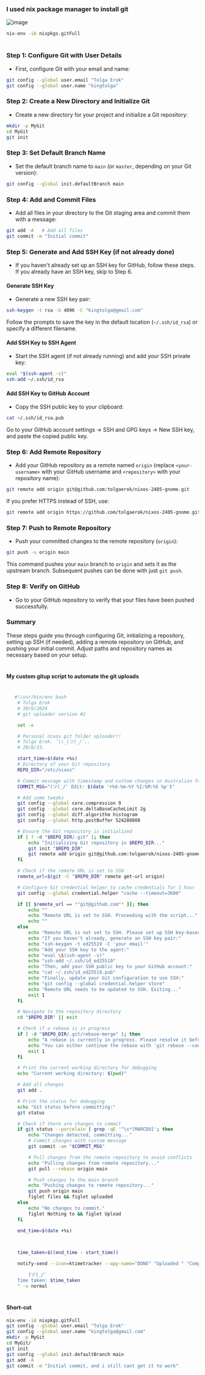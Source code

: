 ### I used nix package manager to install git

![image](https://github.com/tolgaerok/tolga-scripts/assets/110285959/77825bda-3b37-4d14-9ef4-9818ca756785)


```bash
nix-env -iA nixpkgs.gitFull
```

#

### Step 1: Configure Git with User Details

- First, configure Git with your email and name:
```bash
git config --global user.email "Tolga Erok"
git config --global user.name "kingtolga"
```

### Step 2: Create a New Directory and Initialize Git

- Create a new directory for your project and initialize a Git repository:

```bash
mkdir -p MyGit
cd MyGit
git init
```

### Step 3: Set Default Branch Name

- Set the default branch name to `main` (or `master`, depending on your Git version):

```bash
git config --global init.defaultBranch main
```

### Step 4: Add and Commit Files

- Add all files in your directory to the Git staging area and commit them with a message:

```bash
git add -A   # Add all files
git commit -m "Initial commit"
```

### Step 5: Generate and Add SSH Key (if not already done)

- If you haven't already set up an SSH key for GitHub, follow these steps. If you already have an SSH key, skip to Step 6.

#### Generate SSH Key
- Generate a new SSH key pair:
```bash
ssh-keygen -t rsa -b 4096 -C "kingtolga@gmail.com"
```
Follow the prompts to save the key in the default location (`~/.ssh/id_rsa`) or specify a different filename.

#### Add SSH Key to SSH Agent
- Start the SSH agent (if not already running) and add your SSH private key:
```bash
eval "$(ssh-agent -s)"
ssh-add ~/.ssh/id_rsa
```

#### Add SSH Key to GitHub Account
- Copy the SSH public key to your clipboard:
```bash
cat ~/.ssh/id_rsa.pub   
```
Go to your GitHub account settings -> SSH and GPG keys -> New SSH key, and paste the copied public key.

### Step 6: Add Remote Repository

- Add your GitHub repository as a remote named `origin` (replace `<your-username>` with your GitHub username and `<repository>` with your repository name):
```bash
git remote add origin git@github.com:tolgaerok/nixos-2405-gnome.git
```
If you prefer HTTPS instead of SSH, use:
```bash
git remote add origin https://github.com/tolgaerok/nixos-2405-gnome.git
```

### Step 7: Push to Remote Repository

- Push your committed changes to the remote repository (`origin`):
```bash
git push -u origin main
```
This command pushes your `main` branch to `origin` and sets it as the upstream branch. Subsequent pushes can be done with just `git push`.

### Step 8: Verify on GitHub

- Go to your GitHub repository to verify that your files have been pushed successfully.

### Summary

These steps guide you through configuring Git, initializing a repository, setting up SSH (if needed), adding a remote repository on GitHub, and pushing your initial commit. Adjust paths and repository names as necessary based on your setup.

#

#### My custom gitup script to automate the git uploads

#


```bash
   #!/usr/bin/env bash
    # Tolga Erok
    # 10/6/2024
    # git uploader version #2

    set -e

    # Personal nixos git folder uploader!!
    # Tolga Erok. ¯\\_(ツ)_/¯..
    # 20/8/23.

    start_time=$(date +%s)
    # Directory of your Git repository
    REPO_DIR="/etc/nixos"

    # Commit message with timestamp and custom changes in Australian format..
    COMMIT_MSG="(ツ)_/¯ Edit: $(date '+%d-%m-%Y %I:%M:%S %p')"

    # Add some tweaks
    git config --global core.compression 9
    git config --global core.deltaBaseCacheLimit 2g
    git config --global diff.algorithm histogram
    git config --global http.postBuffer 524288000

    # Ensure the Git repository is initialized
    if [ ! -d "$REPO_DIR/.git" ]; then
        echo "Initializing Git repository in $REPO_DIR..."
        git init "$REPO_DIR"
        git remote add origin git@github.com:tolgaerok/nixos-2405-gnome.git
    fi

    # Check if the remote URL is set to SSH
    remote_url=$(git -C "$REPO_DIR" remote get-url origin)

    # Configure Git credential helper to cache credentials for 1 hour
    git config --global credential.helper "cache --timeout=3600"

    if [[ $remote_url == *"git@github.com"* ]]; then
        echo ""
        echo "Remote URL is set to SSH. Proceeding with the script..." | lolcat
        echo ""
    else
        echo "Remote URL is not set to SSH. Please set up SSH key-based authentication for the remote repository."
        echo "If you haven't already, generate an SSH key pair:"
        echo "ssh-keygen -t ed25519 -C 'your email'"
        echo "Add your SSH key to the agent:"
        echo "eval \$(ssh-agent -s)"
        echo "ssh-add ~/.ssh/id_ed25519"
        echo "Then, add your SSH public key to your GitHub account:"
        echo "cat ~/.ssh/id_ed25519.pub"
        echo "Finally, update your Git configuration to use SSH:"
        echo "git config --global credential.helper store"
        echo "Remote URL needs to be updated to SSH. Exiting..."
        exit 1
    fi

    # Navigate to the repository directory
    cd "$REPO_DIR" || exit

    # Check if a rebase is in progress
    if [ -d "$REPO_DIR/.git/rebase-merge" ]; then
        echo "A rebase is currently in progress. Please resolve it before running this script."
        echo "You can either continue the rebase with 'git rebase --continue' or abort it with 'git rebase --abort'."
        exit 1
    fi

    # Print the current working directory for debugging
    echo "Current working directory: $(pwd)"

    # Add all changes
    git add .

    # Print the status for debugging
    echo "Git status before committing:"
    git status

    # Check if there are changes to commit
    if git status --porcelain | grep -qE '^\s*[MARCDU]'; then
        echo "Changes detected, committing..."
        # Commit changes with custom message
        git commit -am "$COMMIT_MSG"

        # Pull changes from the remote repository to avoid conflicts
        echo "Pulling changes from remote repository..."
        git pull --rebase origin main

        # Push changes to the main branch
        echo "Pushing changes to remote repository..."
        git push origin main
        figlet files && figlet uploaded
    else
        echo "No changes to commit."
        figlet Nothing to && figlet Upload
    fi        

    end_time=$(date +%s)

    

    time_taken=$((end_time - start_time))

    notify-send --icon=ktimetracker --app-name="DONE" "Uploaded " "Completed:

        (ツ)_/¯
    Time taken: $time_taken
    " -u normal
```

#

#### Short-cut

```bash
nix-env -iA nixpkgs.gitFull
git config --global user.email "Tolga Erok"
git config --global user.name "kingtolga@gmail.com"
mkdir -p MyGit
cd MyGit/
git init
git config --global init.defaultBranch main
git add -A
git commit -m "Initial commit, and i still cant get it to work"
```
